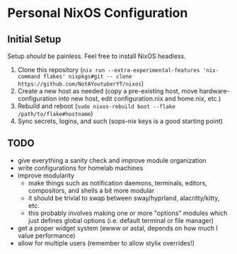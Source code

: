 # Personal NixOS Configuration

## Initial Setup

Setup *should* be painless. Feel free to install NixOS headless.

1. Clone this repository (`nix run --extra-experimental-features 'nix-command flakes' nixpkgs#git -- clone https://github.com/NotAYoutuberYT/nixos`)
1. Create a new host as needed (copy a pre-existing host, move hardware-configuration into new host, edit configuration.nix and home.nix, etc.)
1. Rebuild and reboot (`sudo nixos-rebuild boot --flake /path/to/flake#hostname`)
1. Sync secrets, logins, and such (sops-nix keys is a good starting point)

## TODO

- give everything a sanity check and improve module organization
- write configurations for homelab machines
- improve modularity
    - make things such as notification daemons, terminals, editors, compositors, and shells a bit more modular
    - it should be trivial to swap between sway/hyprland, alacritty/kitty, etc.
    - this probably involves making one or more "options" modules which just defines global options (i.e. default terminal or file manager)
- get a proper widget system (ewww or astal, depends on how much I value performance)
- allow for multiple users (remember to allow stylix overrides!)
